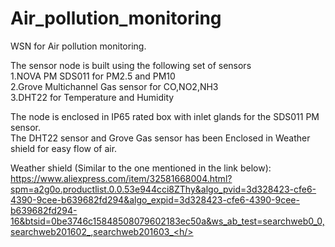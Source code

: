 # Air_pollution_monitoring
WSN for Air pollution monitoring.<br/>

The sensor node is built using the following set of sensors <br/>
1.NOVA PM SDS011 for PM2.5 and PM10<br/>
2.Grove Multichannel Gas sensor for CO,NO2,NH3<br/>
3.DHT22 for Temperature and Humidity<br/>

The node is enclosed in IP65 rated box with inlet glands for the SDS011 PM sensor.<br/>
The DHT22 sensor and Grove Gas sensor has been Enclosed in Weather shield for easy flow of air.<br/>

Weather shield (Similar to the one mentioned in the link below):<br/>
<h/>https://www.aliexpress.com/item/32581668004.html?spm=a2g0o.productlist.0.0.53e944cci8ZThy&algo_pvid=3d328423-cfe6-4390-9cee-b639682fd294&algo_expid=3d328423-cfe6-4390-9cee-b639682fd294-16&btsid=0be3746c15848508079602183ec50a&ws_ab_test=searchweb0_0,searchweb201602_,searchweb201603_<h/>
